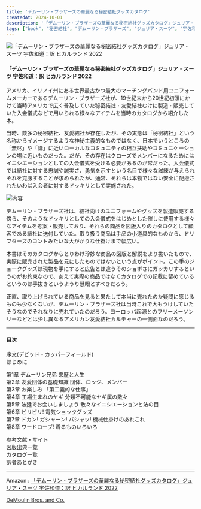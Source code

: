 ```yaml
---
title: 'デムーリン・ブラザーズの華麗なる秘密結社グッズカタログ'
createdAt: 2024-10-01
description: '「デムーリン・ブラザーズの華麗なる秘密結社グッズカタログ」ジュリア・スーツ 宇佐和道：訳 ヒカルランド 2022'
tags: ["book", "秘密結社", "デムーリン・ブラザーズ", "ジュリア・スーツ", "宇佐和道"]
---
```


![「デムーリン・ブラザーズの華麗なる秘密結社グッズカタログ」ジュリア・スーツ 宇佐和道：訳 ヒカルランド 2022](https://i.gyazo.com/1fe1aa28f69d97cafbffabdfe8e62882.png)

#### 「デムーリン・ブラザーズの華麗なる秘密結社グッズカタログ」ジュリア・スーツ 宇佐和道：訳 ヒカルランド 2022

アメリカ、イリノイ州にある世界最古かつ最大のマーチングバンド用ユニフォームメーカーであるデムーリン・ブラザーズ社が、19世紀末から20世紀初頭にかけて当時アメリカで広く普及していた秘密結社・友愛結社むけに製造・販売していた入会儀式などで用いられる様々なアイテムを当時のカタログから紹介した本。

当時、数多の秘密結社、友愛結社が存在したが、その実態は「秘密結社」という名称からイメージするような神秘主義的なものではなく、日本でいうところの「無尽」や「講」に近いローカルなコミュニティの相互扶助やコミュニケーションの場に近いものだった。だが、その存在はクローズでメンバーになるためにはイニシエーションとしての入会儀式を受ける必要があるのが常だった。入会儀式では結社に対する忠誠や誠実さ、勇気を示すという名目で様々な試練が与えられそれを克服することが求められたが、通常、それらは本物ではない安全に配慮されたいわば入会者に対するドッキリとして実施された。

![内容](https://i.gyazo.com/0ae2e5980b3b8135c4a612882089280e.png)

デムーリン・ブラザーズ社は、結社向けのユニフォームやグッズを製造販売する傍ら、そのようなドッキリとしての入会儀式をはじめとした催しに使用する様々なアイテムを考案・販売しており、それらの商品を図版入りのカタログとして顧客である結社に送付していた。取り扱う商品は手品の小道具的なものから、ドリフターズのコントみたいな大がかりな仕掛けまで幅広い。

本書はそのカタログからとりわけ珍妙な商品の図版と解説をより抜いたもので、実際に販売された製品を元にしたものではないという点がポイント。この手のジョークグッズは現物を手にすると広告とは違うそのショボさにガッカリするというのがお約束なので、あえて実際の商品ではなくカタログでの記載に留めているというのは手抜きというようり慧眼とすべきだろう。

正直、取り上げられている商品を見ると果たして本当に売れたのか疑問に感じるものも少なくないが、デムーリン・ブラザーズ社は当時これで大もうけしていたそうなのでそれなりに売れていたのだろう。ヨーロッパ起源とのフリーメーソンリーなどとは少し異なるアメリカン友愛結社カルチャーの一側面なのだろう。

---
#### 目次
序文(デビッド・カッパーフィールド)  
はじめに  

第1章 デムーリン兄弟 来歴と人生  
第2章 友愛団体の基礎知識 団体、ロッジ、メンバー  
第3章 お楽しみ 「第二義的な仕事」  
第4章 工場生まれのヤギ 分類不可能なヤギ属の数々  
第5章 法廷でお会いしましょう 散々なイニシエーションと法の目  
第6章 ビリビリ! 電気ショックグッズ  
第7章 ドカン! ガシャーン! パシャッ! 機械仕掛けのあれこれ  
第8章 ワードローブ! 着るものいろいろ  

参考文献・サイト  
図版出典一覧  
カタログ一覧  
訳者あとがき  

---

Amazon : [「デムーリン・ブラザーズの華麗なる秘密結社グッズカタログ」ジュリア・スーツ 宇佐和道：訳 ヒカルランド 2022](https://www.amazon.co.jp/dp/4867421111)    

[DeMoulin Bros\. and Co\.](https://demoulin.com/?srsltid=AfmBOorvrxOL3b1NBA-Vl8Xv2OzZXUWlsLbVTUogfkL9KXWyrfXBIyJl)


